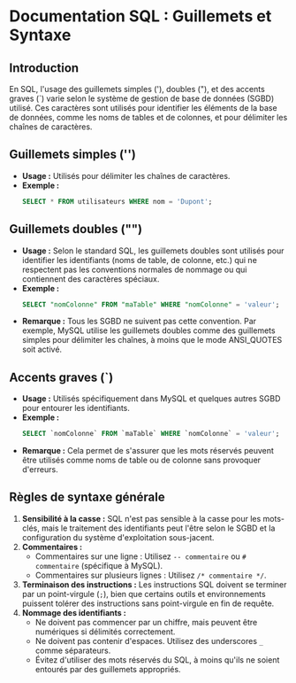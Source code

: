 # Documentation SQL : Guillemets et Syntaxe

## Introduction

En SQL, l'usage des guillemets simples ('), doubles ("), et des accents graves (`) varie selon le système de gestion de base de données (SGBD) utilisé. Ces caractères sont utilisés pour identifier les éléments de la base de données, comme les noms de tables et de colonnes, et pour délimiter les chaînes de caractères.

## Guillemets simples ('')

- **Usage :** Utilisés pour délimiter les chaînes de caractères.
- **Exemple :** 
  ```sql
  SELECT * FROM utilisateurs WHERE nom = 'Dupont';
  ```

## Guillemets doubles ("")

- **Usage :** Selon le standard SQL, les guillemets doubles sont utilisés pour identifier les identifiants (noms de table, de colonne, etc.) qui ne respectent pas les conventions normales de nommage ou qui contiennent des caractères spéciaux.
- **Exemple :**
  ```sql
  SELECT "nomColonne" FROM "maTable" WHERE "nomColonne" = 'valeur';
  ```
- **Remarque :** Tous les SGBD ne suivent pas cette convention. Par exemple, MySQL utilise les guillemets doubles comme des guillemets simples pour délimiter les chaînes, à moins que le mode ANSI_QUOTES soit activé.

## Accents graves (`)

- **Usage :** Utilisés spécifiquement dans MySQL et quelques autres SGBD pour entourer les identifiants.
- **Exemple :**
  ```sql
  SELECT `nomColonne` FROM `maTable` WHERE `nomColonne` = 'valeur';
  ```
- **Remarque :** Cela permet de s'assurer que les mots réservés peuvent être utilisés comme noms de table ou de colonne sans provoquer d'erreurs.

## Règles de syntaxe générale

1. **Sensibilité à la casse :** SQL n'est pas sensible à la casse pour les mots-clés, mais le traitement des identifiants peut l'être selon le SGBD et la configuration du système d'exploitation sous-jacent.
2. **Commentaires :**
   - Commentaires sur une ligne : Utilisez `-- commentaire` ou `# commentaire` (spécifique à MySQL).
   - Commentaires sur plusieurs lignes : Utilisez `/* commentaire */`.
3. **Terminaison des instructions :** Les instructions SQL doivent se terminer par un point-virgule (`;`), bien que certains outils et environnements puissent tolérer des instructions sans point-virgule en fin de requête.
4. **Nommage des identifiants :**
   - Ne doivent pas commencer par un chiffre, mais peuvent être numériques si délimités correctement.
   - Ne doivent pas contenir d'espaces. Utilisez des underscores `_` comme séparateurs.
   - Évitez d'utiliser des mots réservés du SQL, à moins qu'ils ne soient entourés par des guillemets appropriés.

